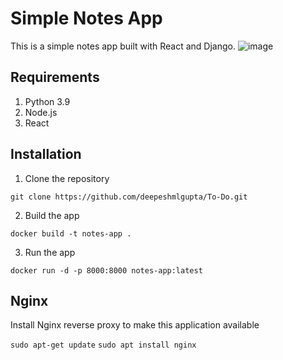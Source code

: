 # Simple Notes App
This is a simple notes app built with React and Django.
![image](https://github.com/user-attachments/assets/a58c261f-3edd-4b9a-b784-cb01be3e1c29)


## Requirements
1. Python 3.9
2. Node.js
3. React

## Installation
1. Clone the repository
```
git clone https://github.com/deepeshmlgupta/To-Do.git
```

2. Build the app
```
docker build -t notes-app .
```

3. Run the app
```
docker run -d -p 8000:8000 notes-app:latest
```

## Nginx

Install Nginx reverse proxy to make this application available

`sudo apt-get update`
`sudo apt install nginx`

